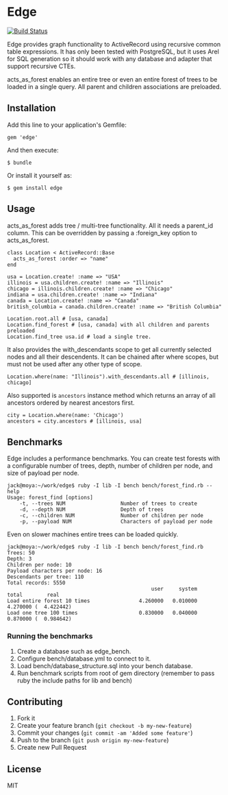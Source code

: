 # Edge

[![Build Status](https://travis-ci.org/jackc/edge.svg?branch=master)](https://travis-ci.org/jackc/edge)

Edge provides graph functionality to ActiveRecord using recursive common table
expressions. It has only been tested with PostgreSQL, but it uses Arel for
SQL generation so it should work with any database and adapter that support
recursive CTEs.

acts_as_forest enables an entire tree or even an entire forest of trees to
be loaded in a single query. All parent and children associations are
preloaded.

## Installation

Add this line to your application's Gemfile:

    gem 'edge'

And then execute:

    $ bundle

Or install it yourself as:

    $ gem install edge

## Usage

acts_as_forest adds tree / multi-tree functionality. All it needs a parent_id
column. This can be overridden by passing a :foreign_key option to
acts_as_forest.

    class Location < ActiveRecord::Base
      acts_as_forest :order => "name"
    end

    usa = Location.create! :name => "USA"
    illinois = usa.children.create! :name => "Illinois"
    chicago = illinois.children.create! :name => "Chicago"
    indiana = usa.children.create! :name => "Indiana"
    canada = Location.create! :name => "Canada"
    british_columbia = canada.children.create! :name => "British Columbia"

    Location.root.all # [usa, canada]
    Location.find_forest # [usa, canada] with all children and parents preloaded
    Location.find_tree usa.id # load a single tree.

It also provides the with_descendants scope to get all currently selected
nodes and all their descendents. It can be chained after where scopes, but
must not be used after any other type of scope.

    Location.where(name: "Illinois").with_descendants.all # [illinois, chicago]

Also supported is `ancestors` instance method which returns an array of all ancestors ordered by nearest ancestors first.

    city = Location.where(name: 'Chicago')
    ancestors = city.ancestors # [illinois, usa]

## Benchmarks

Edge includes a performance benchmarks. You can create test forests with a
configurable number of trees, depth, number of children per node, and
size of payload per node.

    jack@moya:~/work/edge$ ruby -I lib -I bench bench/forest_find.rb --help
    Usage: forest_find [options]
        -t, --trees NUM                  Number of trees to create
        -d, --depth NUM                  Depth of trees
        -c, --children NUM               Number of children per node
        -p, --payload NUM                Characters of payload per node

Even on slower machines entire trees can be loaded quickly.

    jack@moya:~/work/edge$ ruby -I lib -I bench bench/forest_find.rb
    Trees: 50
    Depth: 3
    Children per node: 10
    Payload characters per node: 16
    Descendants per tree: 110
    Total records: 5550
                                                   user     system      total        real
    Load entire forest 10 times                4.260000   0.010000   4.270000 (  4.422442)
    Load one tree 100 times                    0.830000   0.040000   0.870000 (  0.984642)

### Running the benchmarks

1. Create a database such as edge_bench.
2. Configure bench/database.yml to connect to it.
3. Load bench/database_structure.sql into your bench database.
4. Run benchmark scripts from root of gem directory (remember to pass ruby
   the include paths for lib and bench)

## Contributing

1. Fork it
2. Create your feature branch (`git checkout -b my-new-feature`)
3. Commit your changes (`git commit -am 'Added some feature'`)
4. Push to the branch (`git push origin my-new-feature`)
5. Create new Pull Request

## License

MIT
